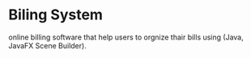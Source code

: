 # Biling System
online billing software that help users to orgnize thair bills using (Java, JavaFX Scene Builder).
